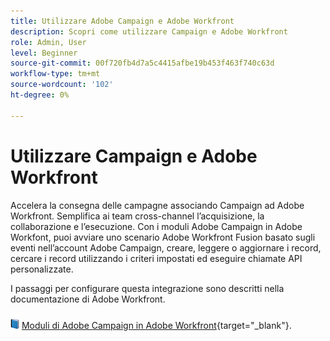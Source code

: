 ```yaml
---
title: Utilizzare Adobe Campaign e Adobe Workfront
description: Scopri come utilizzare Campaign e Adobe Workfront
role: Admin, User
level: Beginner
source-git-commit: 00f720fb4d7a5c4415afbe19b453f463f740c63d
workflow-type: tm+mt
source-wordcount: '102'
ht-degree: 0%

---
```


# Utilizzare Campaign e Adobe Workfront

Accelera la consegna delle campagne associando Campaign ad Adobe Workfront. Semplifica ai team cross-channel l’acquisizione, la collaborazione e l’esecuzione. Con i moduli Adobe Campaign in Adobe Workfont, puoi avviare uno scenario Adobe Workfront Fusion basato sugli eventi nell’account Adobe Campaign, creare, leggere o aggiornare i record, cercare i record utilizzando i criteri impostati ed eseguire chiamate API personalizzate.


I passaggi per configurare questa integrazione sono descritti nella documentazione di Adobe Workfront.


![](../assets/do-not-localize/book.png) [Moduli di Adobe Campaign in Adobe Workfront](https://experienceleague.adobe.com/docs/workfront/using/adobe-workfront-fusion/fusion-apps-and-modules/adobe-campaign-classic-connector.html){target="_blank"}.



